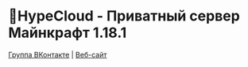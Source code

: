 # 🔮HypeCloud - Приватный сервер Майнкрафт 1.18.1
[Группа ВКонтакте](https://vk.com/hype_cloud "Группа ВКонтакте") | [Веб-сайт](https://hypecloud.ru "Веб-сайт")
